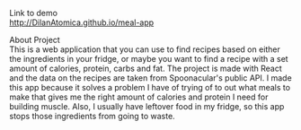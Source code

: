 Link to demo<br>
http://DilanAtomica.github.io/meal-app

About Project<br>
This is a web application that you can use to find recipes based on either the ingredients in your
fridge, or maybe you want to find a recipe with a set amount of calories, protein, carbs and fat.
The project is made with React and the data on the recipes are taken from Spoonacular's public API.
I made this app because it solves a problem I have of trying of to out what meals to make that gives me
the right amount of calories and protein I need for building muscle. Also, I usually have 
leftover food in my fridge, so this app stops those ingredients from going to waste.
